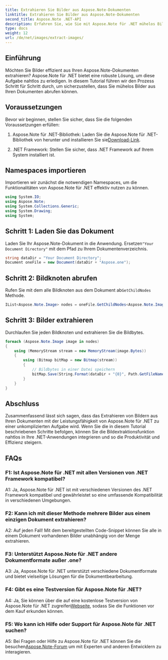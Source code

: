 ```yaml
---
title: Extrahieren Sie Bilder aus Aspose.Note-Dokumenten
linktitle: Extrahieren Sie Bilder aus Aspose.Note-Dokumenten
second_title: Aspose.Note .NET-API
description: Erfahren Sie, wie Sie mit Aspose.Note für .NET mühelos Bilder aus Aspose.Note-Dokumenten extrahieren. Erweitern Sie Ihre Fähigkeiten zur Dokumentenbearbeitung mit diesem umfassenden Tutorial.
type: docs
weight: 12
url: /de/net/images/extract-images/
---
```

## Einführung

Möchten Sie Bilder effizient aus Ihren Aspose.Note-Dokumenten extrahieren? Aspose.Note für .NET bietet eine robuste Lösung, um diese Aufgabe nahtlos zu erledigen. In diesem Tutorial führen wir den Prozess Schritt für Schritt durch, um sicherzustellen, dass Sie mühelos Bilder aus Ihren Dokumenten abrufen können.

## Voraussetzungen

Bevor wir beginnen, stellen Sie sicher, dass Sie die folgenden Voraussetzungen erfüllen:

1.  Aspose.Note für .NET-Bibliothek: Laden Sie die Aspose.Note für .NET-Bibliothek von herunter und installieren Sie sie[Download-Link](https://releases.aspose.com/note/net/).
   
2. .NET Framework: Stellen Sie sicher, dass .NET Framework auf Ihrem System installiert ist.

## Namespaces importieren

Importieren wir zunächst die notwendigen Namespaces, um die Funktionalitäten von Aspose.Note für .NET effektiv nutzen zu können.

```csharp
using System.IO;
using Aspose.Note;
using System.Collections.Generic;
using System.Drawing;
using System;
```

## Schritt 1: Laden Sie das Dokument

 Laden Sie Ihr Aspose.Note-Dokument in die Anwendung. Ersetzen`"Your Document Directory"` mit dem Pfad zu Ihrem Dokumentenverzeichnis.

```csharp
string dataDir = "Your Document Directory";
Document oneFile = new Document(dataDir + "Aspose.one");
```

## Schritt 2: Bildknoten abrufen

 Rufen Sie mit dem alle Bildknoten aus dem Dokument ab`GetChildNodes` Methode.

```csharp
IList<Aspose.Note.Image> nodes = oneFile.GetChildNodes<Aspose.Note.Image>();
```

## Schritt 3: Bilder extrahieren

Durchlaufen Sie jeden Bildknoten und extrahieren Sie die Bildbytes.

```csharp
foreach (Aspose.Note.Image image in nodes)
{
    using (MemoryStream stream = new MemoryStream(image.Bytes))
    {
        using (Bitmap bitMap = new Bitmap(stream))
        {
            // Bildbytes in einer Datei speichern
            bitMap.Save(String.Format(dataDir + "{0}", Path.GetFileName(image.FileName)));
        }
    }
}
```

## Abschluss

Zusammenfassend lässt sich sagen, dass das Extrahieren von Bildern aus Ihren Dokumenten mit der Leistungsfähigkeit von Aspose.Note für .NET zu einer unkomplizierten Aufgabe wird. Wenn Sie die in diesem Tutorial beschriebenen Schritte befolgen, können Sie die Bildextraktionsfunktion nahtlos in Ihre .NET-Anwendungen integrieren und so die Produktivität und Effizienz steigern.

## FAQs

### F1: Ist Aspose.Note für .NET mit allen Versionen von .NET Framework kompatibel?

A1: Ja, Aspose.Note für .NET ist mit verschiedenen Versionen des .NET Framework kompatibel und gewährleistet so eine umfassende Kompatibilität in verschiedenen Umgebungen.

### F2: Kann ich mit dieser Methode mehrere Bilder aus einem einzigen Dokument extrahieren?

A2: Auf jeden Fall! Mit dem bereitgestellten Code-Snippet können Sie alle in einem Dokument vorhandenen Bilder unabhängig von der Menge extrahieren.

### F3: Unterstützt Aspose.Note für .NET andere Dokumentformate außer .one?

A3: Ja, Aspose.Note für .NET unterstützt verschiedene Dokumentformate und bietet vielseitige Lösungen für die Dokumentbearbeitung.

### F4: Gibt es eine Testversion für Aspose.Note für .NET?

 A4: Ja, Sie können über die auf eine kostenlose Testversion von Aspose.Note für .NET zugreifen[Webseite](https://releases.aspose.com/), sodass Sie die Funktionen vor dem Kauf erkunden können.

### F5: Wo kann ich Hilfe oder Support für Aspose.Note für .NET suchen?

 A5: Bei Fragen oder Hilfe zu Aspose.Note für .NET können Sie die besuchen[Aspose.Note-Forum](https://forum.aspose.com/c/note/28) um mit Experten und anderen Entwicklern zu interagieren.